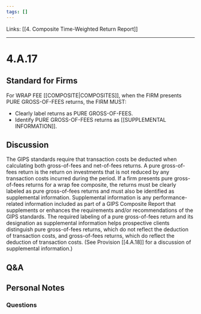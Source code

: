 ```yaml
---
tags: []
---
```

Links: [[4. Composite Time-Weighted Return Report]]
___
# 4.A.17
## Standard for Firms
For WRAP FEE [[COMPOSITE|COMPOSITES]], when the FIRM presents PURE GROSS-OF-FEES returns, the FIRM MUST:
- Clearly label returns as PURE GROSS-OF-FEES.
- Identify PURE GROSS-OF-FEES returns as [[SUPPLEMENTAL INFORMATION]].
## Discussion
The GIPS standards require that transaction costs be deducted when calculating both gross-of-fees and net-of-fees returns. A pure gross-of-fees return is the return on investments that is not reduced by any transaction costs incurred during the period. If a firm presents pure gross-of-fees returns for a wrap fee composite, the returns must be clearly labeled as pure gross-of-fees returns and must also be identified as supplemental information. Supplemental information is any performance-related information included as part of a GIPS Composite Report that supplements or enhances the requirements and/or recommendations of the GIPS standards. The required labeling of a pure gross-of-fees return and its designation as supplemental information helps prospective clients distinguish pure gross-of-fees returns, which do not reflect the deduction of transaction costs, and gross-of-fees returns, which do reflect the deduction of transaction costs. (See Provision [[4.A.18]] for a discussion of supplemental information.)
## Q&A

## Personal Notes

### Questions